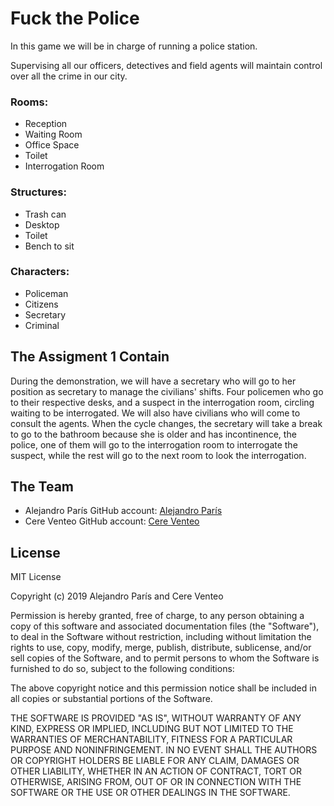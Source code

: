 # Fuck the Police

In this game we will be in charge of running a police station.

Supervising all our officers, detectives and field agents will maintain control over all the crime in our city.

### Rooms:
- Reception
- Waiting Room
- Office Space
- Toilet
- Interrogation Room
	
### Structures:
- Trash can
- Desktop
- Toilet
- Bench to sit
	
### Characters:
- Policeman
- Citizens
- Secretary
- Criminal
	
## The Assigment 1 Contain
During the demonstration, we will have a secretary who will go to her position as secretary to manage the civilians' shifts. Four policemen who go to their respective desks, and a suspect in the interrogation room, circling waiting to be interrogated. We will also have civilians who will come to consult the agents. When the cycle changes, the secretary will take a break to go to the bathroom because she is older and has incontinence, the police, one of them will go to the interrogation room to interrogate the suspect, while the rest will go to the next room to look the interrogation.
	
## The Team

- Alejandro París GitHub account: [Alejandro París](https://github.com/AlejandroParis)
- Cere Venteo GitHub account: [Cere Venteo](https://github.com/CereVenteo)


## License

MIT License

Copyright (c) 2019 Alejandro París and Cere Venteo

Permission is hereby granted, free of charge, to any person obtaining a copy
of this software and associated documentation files (the "Software"), to deal
in the Software without restriction, including without limitation the rights
to use, copy, modify, merge, publish, distribute, sublicense, and/or sell
copies of the Software, and to permit persons to whom the Software is
furnished to do so, subject to the following conditions:

The above copyright notice and this permission notice shall be included in all
copies or substantial portions of the Software.

THE SOFTWARE IS PROVIDED "AS IS", WITHOUT WARRANTY OF ANY KIND, EXPRESS OR
IMPLIED, INCLUDING BUT NOT LIMITED TO THE WARRANTIES OF MERCHANTABILITY,
FITNESS FOR A PARTICULAR PURPOSE AND NONINFRINGEMENT. IN NO EVENT SHALL THE
AUTHORS OR COPYRIGHT HOLDERS BE LIABLE FOR ANY CLAIM, DAMAGES OR OTHER
LIABILITY, WHETHER IN AN ACTION OF CONTRACT, TORT OR OTHERWISE, ARISING FROM,
OUT OF OR IN CONNECTION WITH THE SOFTWARE OR THE USE OR OTHER DEALINGS IN THE
SOFTWARE.


